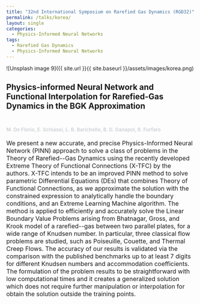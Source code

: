 ```yaml
---
title: "32nd International Symposium on Rarefied Gas Dynamics (RGD32)"
permalink: /talks/korea/
layout: single
categories:
  - Physics-Informed Neural Networks
tags:
  - Rarefied Gas Dynamics
  - Physics-Informed Neural Networks
---
```




![Unsplash image 9]({{ site.url }}{{ site.baseurl }}/assets/images/korea.png)

<h2>
Physics-informed Neural Network and Functional Interpolation for Rarefied-Gas Dynamics in the BGK Approximation
<font size="2">
<p><br></p>
<p><span style="color: rgb(209, 213, 216);">M. De Florio, E. Schiassi, L. B. Barichello, B. D. Ganapol, R. Furfaro </span></p>
</font>
</h2>


<font size="3">
We present a new accurate, and precise Physics-Informed Neural Network (PINN) approach to solve a class of problems in the Theory of Rarefied--Gas Dynamics using the recently developed Extreme Theory of Functional Connections (X-TFC) by the authors. X-TFC intends to be an improved PINN method to solve parametric Differential Equations (DEs) that combines Theory of Functional Connections, as we approximate the solution with the constrained expression to analytically handle the boundary conditions, and an Extreme Learning Machine algorithm. The method is applied to efficiently and accurately solve the Linear Boundary Value Problems arising from Bhatnagar, Gross, and Krook model of a rarefied--gas between two parallel plates, for a wide range of Knudsen number. In particular, three classical flow problems are studied, such as Poiseuille, Couette, and Thermal Creep Flows. The accuracy of our results is validated via the comparison with the published benchmarks up to at least 7 digits for different Knudsen numbers and accommodation coefficients. The formulation of the problem results to be straightforward with low computational times and it creates a generalized solution which does not require further manipulation or interpolation for obtain the solution outside the training points.
</font>



